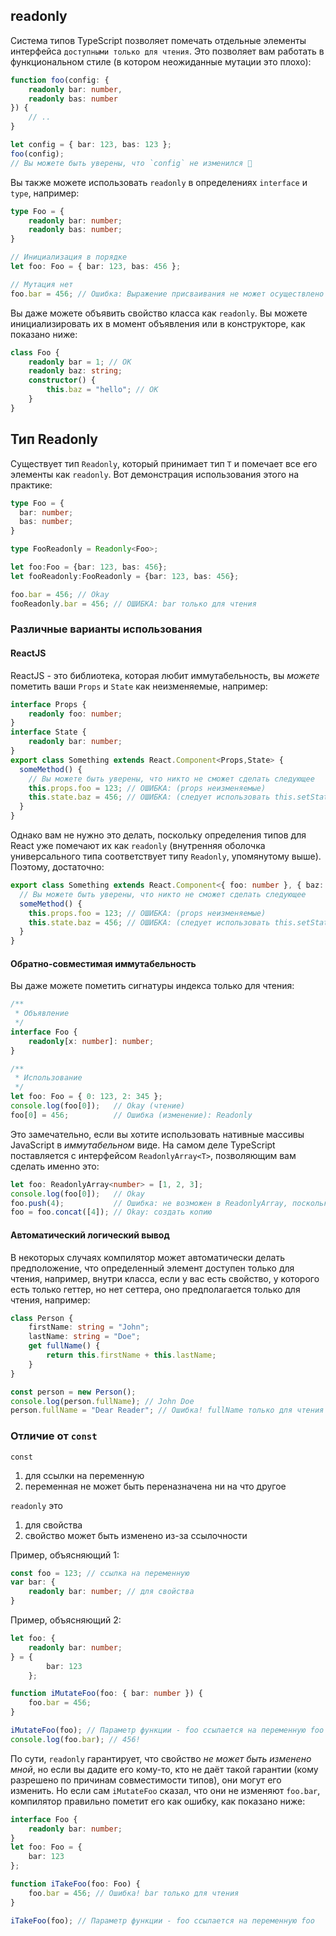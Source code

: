 ## readonly
Система типов TypeScript позволяет помечать отдельные элементы интерфейса `доступными только для чтения`. Это позволяет вам работать в функциональном стиле (в котором неожиданные мутации это плохо):

```ts
function foo(config: {
    readonly bar: number,
    readonly bas: number
}) {
    // ..
}

let config = { bar: 123, bas: 123 };
foo(config);
// Вы можете быть уверены, что `config` не изменился 🌹
```

Вы также можете использовать `readonly` в определениях `interface` и `type`, например:

```ts
type Foo = {
    readonly bar: number;
    readonly bas: number;
}

// Инициализация в порядке
let foo: Foo = { bar: 123, bas: 456 };

// Мутация нет
foo.bar = 456; // Ошибка: Выражение присваивания не может осуществлено для константы или свойства, доступного только для чтения
```

Вы даже можете объявить свойство класса как `readonly`. Вы можете инициализировать их в момент объявления или в конструкторе, как показано ниже:

```ts
class Foo {
    readonly bar = 1; // OK
    readonly baz: string;
    constructor() {
        this.baz = "hello"; // OK
    }
}
```

## Тип Readonly
Существует тип `Readonly`, который принимает тип `T` и помечает все его элементы как `readonly`. Вот демонстрация использования этого на практике:

```ts
type Foo = {
  bar: number;
  bas: number;
}

type FooReadonly = Readonly<Foo>; 

let foo:Foo = {bar: 123, bas: 456};
let fooReadonly:FooReadonly = {bar: 123, bas: 456};

foo.bar = 456; // Okay
fooReadonly.bar = 456; // ОШИБКА: bar только для чтения
```

### Различные варианты использования

#### ReactJS
ReactJS - это библиотека, которая любит иммутабельность, вы *можете* пометить ваши `Props` и `State` как неизменяемые, например:

```ts
interface Props {
    readonly foo: number;
}
interface State {
    readonly bar: number;
}
export class Something extends React.Component<Props,State> {
  someMethod() {
    // Вы можете быть уверены, что никто не сможет сделать следующее
    this.props.foo = 123; // ОШИБКА: (props неизменяемые)
    this.state.baz = 456; // ОШИБКА: (следует использовать this.setState)
  }
}
```

Однако вам не нужно это делать, поскольку определения типов для React уже помечают их как `readonly` (внутренняя оболочка универсального типа соответствует типу `Readonly`, упомянутому выше). Поэтому, достаточно:

```ts
export class Something extends React.Component<{ foo: number }, { baz: number }> {
  // Вы можете быть уверены, что никто не сможет сделать следующее
  someMethod() {
    this.props.foo = 123; // ОШИБКА: (props неизменяемые)
    this.state.baz = 456; // ОШИБКА: (следует использовать this.setState)
  }
}
```

#### Обратно-совместимая иммутабельность

Вы даже можете пометить сигнатуры индекса только для чтения:

```ts
/**
 * Объявление
 */
interface Foo {
    readonly[x: number]: number;
}

/**
 * Использование
 */
let foo: Foo = { 0: 123, 2: 345 };
console.log(foo[0]);   // Okay (чтение)
foo[0] = 456;          // Ошибка (изменение): Readonly
```

Это замечательно, если вы хотите использовать нативные массивы JavaScript в *иммутабельном* виде. На самом деле TypeScript поставляется с интерфейсом `ReadonlyArray<T>`, позволяющим вам сделать именно это:

```ts
let foo: ReadonlyArray<number> = [1, 2, 3];
console.log(foo[0]);   // Okay
foo.push(4);           // Ошибка: не возможен в ReadonlyArray, поскольку он изменяет массив
foo = foo.concat([4]); // Okay: создать копию
```

#### Автоматический логический вывод
В некоторых случаях компилятор может автоматически делать предположение, что определенный элемент доступен только для чтения, например, внутри класса, если у вас есть свойство, у которого есть только геттер, но нет сеттера, оно предполагается только для чтения, например:

```ts
class Person {
    firstName: string = "John";
    lastName: string = "Doe";
    get fullName() {
        return this.firstName + this.lastName;
    }
}

const person = new Person();
console.log(person.fullName); // John Doe
person.fullName = "Dear Reader"; // Ошибка! fullName только для чтения
```

### Отличие от `const`
`const`

1. для ссылки на переменную
2. переменная не может быть переназначена ни на что другое

`readonly` это

1. для свойства
2. свойство может быть изменено из-за ссылочности

Пример, объясняющий 1:

```ts
const foo = 123; // ссылка на переменную
var bar: {
    readonly bar: number; // для свойства
}
```

Пример, объясняющий 2:

```ts
let foo: {
    readonly bar: number;
} = {
        bar: 123
    };

function iMutateFoo(foo: { bar: number }) {
    foo.bar = 456;
}

iMutateFoo(foo); // Параметр функции - foo ссылается на переменную foo
console.log(foo.bar); // 456!
```

По сути, `readonly` гарантирует, что свойство *не может быть изменено мной*, но если вы дадите его кому-то, кто не даёт такой гарантии (кому разрешено по причинам совместимости типов), они могут его изменить. Но если сам `iMutateFoo` сказал, что они не изменяют `foo.bar`, компилятор правильно пометит его как ошибку, как показано ниже:

```ts
interface Foo {
    readonly bar: number;
}
let foo: Foo = {
    bar: 123
};

function iTakeFoo(foo: Foo) {
    foo.bar = 456; // Ошибка! bar только для чтения
}

iTakeFoo(foo); // Параметр функции - foo ссылается на переменную foo
```

[](https://github.com/Microsoft/TypeScript/pull/6532)
